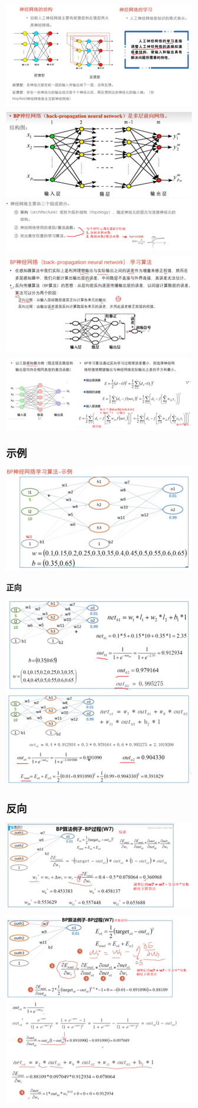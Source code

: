 ![](../photo/Pasted%20image%2020240511202809.png)

![](../photo/Pasted%20image%2020240511203454.png)

![](../photo/Pasted%20image%2020240511203627.png)

![](../photo/Pasted%20image%2020240511204954.png)

# 示例
![](../photo/Pasted%20image%2020240511205613.png)

## 正向
![](../photo/Pasted%20image%2020240511205711.png)
![](../photo/Pasted%20image%2020240511205807.png)

# 反向
![](../photo/Pasted%20image%2020240511212428.png)

![](../photo/Pasted%20image%2020240511212440.png)






